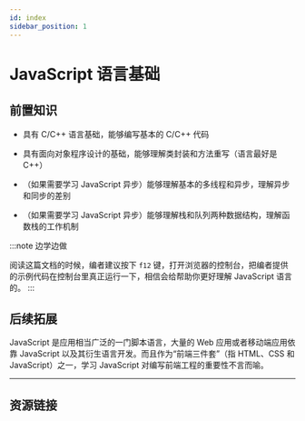 ```yaml
---
id: index
sidebar_position: 1
---
```


# JavaScript 语言基础

## 前置知识

- 具有 C/C++ 语言基础，能够编写基本的 C/C++ 代码

- 具有面向对象程序设计的基础，能够理解类封装和方法重写（语言最好是 C++）

- （如果需要学习 JavaScript 异步）能够理解基本的多线程和异步，理解异步和同步的差别

- （如果需要学习 JavaScript 异步）能够理解栈和队列两种数据结构，理解函数栈的工作机制


:::note 边学边做

阅读这篇文档的时候，编者建议按下 `f12` 键，打开浏览器的控制台，把编者提供的示例代码在控制台里真正运行一下，相信会给帮助你更好理解 JavaScript 语言的。
:::

## 后续拓展

JavaScript 是应用相当广泛的一门脚本语言，大量的 Web 应用或者移动端应用依靠 JavaScript 以及其衍生语言开发。而且作为“前端三件套”（指 HTML、CSS 和 JavaScript）之一，学习 JavaScript 对编写前端工程的重要性不言而喻。

---

## 资源链接

<!-- - 廖雪峰 JavaScript 语言教程 <https://www.liaoxuefeng.com/wiki/1022910821149312>
- Mozilla JavaScript 语言教程 <https://developer.mozilla.org/zh-CN/docs/Web/JavaScript>
- JSFuck 官方网站 <http://www.jsfuck.com/> -->